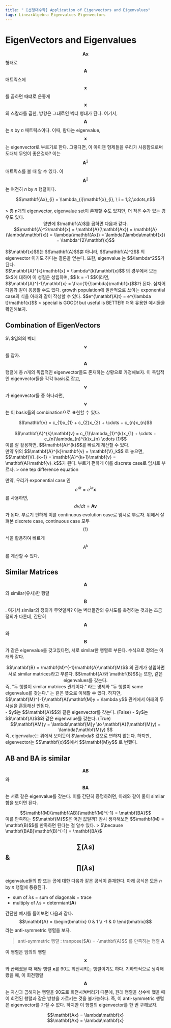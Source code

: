 ```yaml
---
title: " [선형대수학] Application of Eigenvectors and Eigenvalues"
tags: LinearAlgebra Eigenvalues Eigenvectors
---
```


# EigenVectors and Eigenvalues

$$\mathbf{Ax}$$ 형태로 $$\mathbf{A}$$ 매트릭스에 $$\mathbf{x}$$를 곱하면 때떄로 운좋게 $$\mathbf{x}$$ 의 스칼라를 곱한, 방향은 그대로인 벡터 형태가 된다. 여기서, $$\mathbf{A}$$는  $n$ by $n$ 매트릭스이다. 이때, 람다는 eigenvalue, $$\mathbf{x}$$는 eigenvector로 부르기로 한다. 그렇다면, 이 아이젠 형제들을 우리가 사용함으로써 도대체 무엇이 좋은걸까? 이는 $$\mathbf{A}^2$$ 매트릭스를 볼 때 알 수 있다. 이 $$\mathbf{A}^2$$ 는 여전히 $n$ by $n$ 행렬이다.
<center>$$\mathbf{Ax}_{i} = \lambda_{i}\mathbf{x}_{i}, \  i = 1,2,\cdots,n$$</center><br>
> 총 n개의 eigenvector, eigenvalue set이 존재할 수도 있지만, 더 적은 수가 있는 경우도 있다.

<center>양변에 $\mathbf{A}$를 곱하면 다음과 같다.</center>
<center>$$\mathbf{A}^2\mathbf{x} = \mathbf{A}(\mathbf{Ax}) = \mathbf{A}(\lambda\mathbf{x}) = \lambda(\mathbf{Ax}) = \lambda(\lambda\mathbf{x}) = \lambda^{2}\mathbf{x}$$</center><br>
$$\mathbf{x}$$는 $$\mathbf{A}$$뿐 아니라, $$\mathbf{A}^2$$ 의 eigenvector 이기도 하다는 결론을 얻는다. 또한, eigenvalue 는 $$\lambda^2$$가 된다.<br>
$$\mathbf{A}^{k}\mathbf{x} = \lambda^{k}\mathbf{x}$$ 의 경우에서 모든 $k$에 대하여 이 성질은 성립하며, $$ k = -1 $$이라면, $$\mathbf{A}^{-1}\mathbf{x} = \frac{1}{\lambda}\mathbf{x}$$가 된다. 심지어 다음과 같이 응용할 수도 있다. growth population에 일반적으로 쓰이는 exponential case의 식을 아래와 같이 작성할 수 있다. $$e^{\mathbf{A}t} = e^{\lambda t}\mathbf{x}$$
> special is GOOD! but useful is BETTER! 더욱 유용한 예시들을 확인해보자.

## Combination of EigenVectors
$\ $임의의 벡터 $$\mathbf{v}$$를 잡자. $$\mathbf{A}$$ 행렬에 총 $n$개의 독립적인 eigenvector들도 존재하는 상황으로 가정해보자. 이 독립적인 eigenvector들을 각각 basis로 잡고, $$\mathbf{v}$$가 eigenvector들 중 하나라면, $$\mathbf{v}$$는 이 basis들의 combination으로 표현할 수 있다.<br>
<center>$$\mathbf{v} = c_{1}x_{1} + c_{2}x_{2} + \cdots + c_{n}x_{n}$$</center><br>
<center>$$\mathbf{A}^{k}\mathbf{v} = c_{1}\lambda_{1}^{k}x_{1} + \cdots + c_{n}\lambda_{n}^{k}x_{n} \cdots (1)$$</center>
이를 잘 활용하면, $$\mathbf{A}^{k}$$를 빠르게 계산할 수 있다.<br>
만약 위의 $$\mathbf{A}^{k}\mathbf{v} = \mathbf{V}_k$$ 로 놓으면, $$\mathbf{V}_{k+1} = \mathbf{A}^{k+1}\mathbf{v} = \mathbf{A}\mathbf{v}_k$$가 된다. 부르기 편하게 이를 discrete case로 임시로 부르자.
> one tep difference equation

만약, 우리가 exponential case 인 $$e^{At} = e^{\lambda t}\mathbf{x}$$를 사용하면, $$dv/dt = \mathbf{A}\mathbf{v}$$가 된다. 부르기 편하게 이를 continuous evolution case로 임시로 부르자.
위에서 살펴본 discrete case, continuous case 모두 $$(1)$$ 식을 활용하여 빠르게 $$A^k$$를 계산할 수 있다.

## Similar Matrices
$$\mathbf{A}$$와 similar(유사)한 행렬 $$\mathbf{B}$$. 여기서 similar의 정의가 무엇일까? 이는 벡터들간의 유사도를 측정하는 것과는 조금 정의가 다른데, 간단히 $$\mathbf{A}$$와 $$\mathbf{B}$$가 같은 eigenvalue를 갖고있다면, 서로 similar한 행렬로 부른다. 수식으로 정의는 아래와 같다.
<center>$$\mathbf{B} = \mathbf{M}^{-1}\mathbf{A}\mathbf{M}$$ 의 관계가 성립하면 서로 similar matrices라고 부른다. $$\mathbf{A}와 \mathbf{B}$$는 또한, 같은 eigenvalues를 갖는다.</center>
즉, "두 행렬이 similar matrices 관계이다." 라는 명제와 "두 행렬이 same eigenvalue를 갖는다." 는 같은 뜻으로 이해할 수 있다. 하지만, $$\mathbf{M}^{-1}\mathbf{A}\mathbf{M}y = \lambda y$$ 관계에서 아래의 두 사실을 혼동해선 안된다.<br>
- $y$는 $$\mathbf{A}$$와 같은 eigenvector를 갖는다. (False)
- $y$는 $$\mathbf{A}$$와 같은 eigenvalue를 갖는다. (True)

<center>$$\mathbf{AM}y = \lambda\mathbf{M}y \to \mathbf{A}(\mathbf{M}y) = \lambda(\mathbf{M}y) $$</center>
즉, eigenvalue는 위에서 보이듯이 $\lambda$ 값으로 변하지 않는다. 하지만, eigenvector는 $$\mathbf{x}$$에서 $$\mathbf{M}y$$ 로 변했다.

## AB and BA is similar
$$\mathbf{AB}$$와 $$\mathbf{BA}$$는 서로 같은 eigenvalue를 갖는다. 이를 간단히 증명하려면, 아래와 같이 둘이 similar함을 보이면 된다. <br>
<center>$$\mathbf{M}(\mathbf{AB})\mathbf{M}^{-1} = \mathbf{BA}$$</center>
이를 만족하는 $$\mathbf{M}$$은 어떤 값일까? 잠시 생각해보면 $$\mathbf{M} = \mathbf{B}$$를 만족하면 된다는 걸 알수 있다.
> $\because \mathbf{BAB}\mathbf{B}^{-1} = \mathbf{BA}$

## $$\sum(\lambda s)$$ & $$\prod(\lambda s)$$
eigenvalue들의 합 또는 곱에 대한 다음과 같은 공식이 존재한다. 아래 공식은 모든 $n$ by $n$ 행렬에 통용된다.
- sum of $\lambda$s  = sum of diagonals  = trace
- multiply of $\lambda$s  = determiant($\mathbf{A}$)

간단한 예시를 들어보면 다음과 같다. $$\mathbf{A} = \begin{bmatrix} 0 & 1 \\ -1 & 0 \end{bmatrix}$$ 라는 anti-symmetric 행렬을 보자.
> anti-symmetric 행렬 : tranpose($$\mathbf{A}$) = -\mathbf{A}$$ 를 만족하는 행렬 $\mathbf{A}$

이 행렬은 임의의 행렬 $$\mathbf{x}$$와 곱해졌을 때 해당 행렬 $\mathbf{x}$를 90도 회전시키는 행렬이기도 하다. 기하학적으로 생각해봤을 때, 이 회전행렬 $$\mathbf{A}$$는 자신과 곱해지는 행렬을 90도로 회전시켜버리기 때문에, 원래 행렬을 상수배 했을 때 이 회전된 행렬과 같은 방향을 가르키는 것을 불가능하다. 즉, 이 anti-symmetric 행렬은 eigenvector를 가질 수 없다. 하지만 이 행렬의 eigenvector를 한 번 구해보자.
<center>$$\mathbf{Ax} = \lambda\mathbf{x}</center>
<center>$$\mathbf{Ax} = \lambda\mathbf{x}</center>
